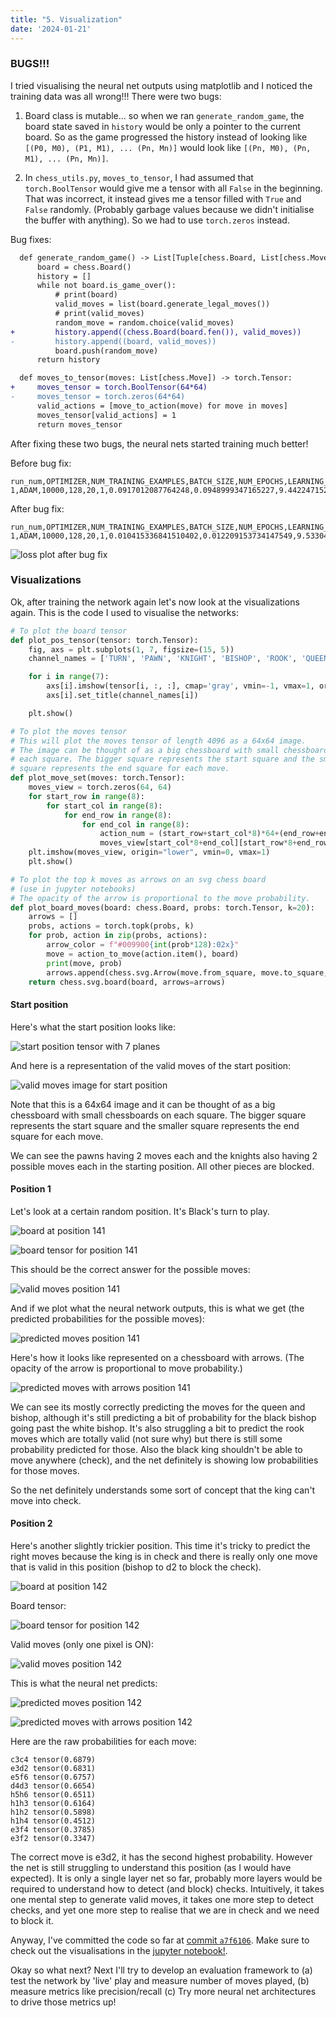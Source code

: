 ```yaml
---
title: "5. Visualization"
date: '2024-01-21'
---
```


### BUGS!!!

I tried visualising the neural net outputs using matplotlib and I noticed the
training data was all wrong!!! There were two bugs:

1. Board class is mutable... so when we ran `generate_random_game`, the board
   state saved in `history` would be only a pointer to the current board. So
   as the game progressed the history instead of looking like
   `[(P0, M0), (P1, M1), ... (Pn, Mn)]` would look like 
   `[(Pn, M0), (Pn, M1), ... (Pn, Mn)]`.

2. In `chess_utils.py`, `moves_to_tensor`, I had assumed that `torch.BoolTensor`
   would give me a tensor with all `False` in the beginning. That was incorrect,
   it instead gives me a tensor filled with `True` and `False` randomly.
   (Probably garbage values because we didn't initialise the buffer with
   anything). So we had to use `torch.zeros` instead.

Bug fixes:

```diff
  def generate_random_game() -> List[Tuple[chess.Board, List[chess.Move]]]:
      board = chess.Board()
      history = []
      while not board.is_game_over():
          # print(board)
          valid_moves = list(board.generate_legal_moves())
          # print(valid_moves)
          random_move = random.choice(valid_moves)
+         history.append((chess.Board(board.fen()), valid_moves))
-         history.append((board, valid_moves))
          board.push(random_move)
      return history
```

```diff
  def moves_to_tensor(moves: List[chess.Move]) -> torch.Tensor:
+     moves_tensor = torch.BoolTensor(64*64)
-     moves_tensor = torch.zeros(64*64)
      valid_actions = [move_to_action(move) for move in moves]
      moves_tensor[valid_actions] = 1
      return moves_tensor
```

After fixing these two bugs, the neural nets started training much better!

Before bug fix:

```
run_num,OPTIMIZER,NUM_TRAINING_EXAMPLES,BATCH_SIZE,NUM_EPOCHS,LEARNING_RATE,final_train_loss,final_test_loss,running_time
1,ADAM,10000,128,20,1,0.0917012087764248,0.0948999347165227,9.442247152328491
```

After bug fix:

```
run_num,OPTIMIZER,NUM_TRAINING_EXAMPLES,BATCH_SIZE,NUM_EPOCHS,LEARNING_RATE,final_train_loss,final_test_loss,running_time
1,ADAM,10000,128,20,1,0.010415336841510402,0.012209153734147549,9.533048629760742
```

![loss plot after bug fix](/notes/loss_after_data_fix.png)


### Visualizations

Ok, after training the network again let's now look at the visualizations again.
This is the code I used to visualise the networks:

```py
# To plot the board tensor
def plot_pos_tensor(tensor: torch.Tensor):
    fig, axs = plt.subplots(1, 7, figsize=(15, 5))
    channel_names = ['TURN', 'PAWN', 'KNIGHT', 'BISHOP', 'ROOK', 'QUEEN', 'KING']

    for i in range(7):
        axs[i].imshow(tensor[i, :, :], cmap='gray', vmin=-1, vmax=1, origin="lower")
        axs[i].set_title(channel_names[i])

    plt.show()

# To plot the moves tensor
# This will plot the moves tensor of length 4096 as a 64x64 image.
# The image can be thought of as a big chessboard with small chessboards on
# each square. The bigger square represents the start square and the smaller
# square represents the end square for each move.
def plot_move_set(moves: torch.Tensor):
    moves_view = torch.zeros(64, 64)
    for start_row in range(8):
        for start_col in range(8):
            for end_row in range(8):
                for end_col in range(8):
                    action_num = (start_row+start_col*8)*64+(end_row+end_col*8)
                    moves_view[start_col*8+end_col][start_row*8+end_row] = moves[action_num]
    plt.imshow(moves_view, origin="lower", vmin=0, vmax=1)
    plt.show()

# To plot the top k moves as arrows on an svg chess board
# (use in jupyter notebooks)
# The opacity of the arrow is proportional to the move probability.
def plot_board_moves(board: chess.Board, probs: torch.Tensor, k=20):
    arrows = []
    probs, actions = torch.topk(probs, k)
    for prob, action in zip(probs, actions):
        arrow_color = f"#009900{int(prob*128):02x}"
        move = action_to_move(action.item(), board)
        print(move, prob)
        arrows.append(chess.svg.Arrow(move.from_square, move.to_square, color=arrow_color))
    return chess.svg.board(board, arrows=arrows)
```

#### Start position

Here's what the start position looks like:

![start position tensor with 7 planes](/notes/start-position.png)

And here is a representation of the valid moves of the start position:

![valid moves image for start position](/notes/start-moves.png)

Note that this is a 64x64 image and it can be thought of as a big chessboard
with small chessboards on each square. The bigger square represents the start
square and the smaller square represents the end square for each move.

We can see the pawns having 2 moves each and the knights also having 2 possible
moves each in the starting position. All other pieces are blocked.

#### Position 1

Let's look at a certain random position. It's Black's turn to play.

![board at position 141](/notes/board-position-141.svg)

![board tensor for position 141](/notes/random-position-141.png)

This should be the correct answer for the possible moves:

![valid moves position 141](/notes/moves-position-141.png)

And if we plot what the neural network outputs, this is what we get (the
predicted probabilities for the possible moves):

![predicted moves position 141](/notes/moves-predicted-141.png)

Here's how it looks like represented on a chessboard with arrows. (The opacity
of the arrow is proportional to move probability.)

![predicted moves with arrows position 141](/notes/board-moves-predicted-141.svg)

We can see its mostly correctly predicting the moves for the queen and bishop,
although it's still predicting a bit of probability for the black bishop going past
the white bishop. It's also struggling a bit to predict the rook moves which are totally
valid (not sure why) but there is still some probability predicted for those.
Also the black king shouldn't be able to move anywhere (check), and the net
definitely is showing low probabilities for those moves.

So the net definitely understands some sort of concept that the king can't move
into check.

#### Position 2

Here's another slightly trickier position. This time it's tricky to predict
the right moves because the king is in check and there is really only one
move that is valid in this position (bishop to d2 to block the check).

![board at position 142](/notes/board-position-142.svg)

Board tensor:

![board tensor for position 142](/notes/random-position-142.png)

Valid moves (only one pixel is ON):

![valid moves position 142](/notes/moves-position-142.png)

This is what the neural net predicts:

![predicted moves position 142](/notes/moves-predicted-142.png)

![predicted moves with arrows position 142](/notes/board-moves-predicted-142.svg)

Here are the raw probabilities for each move:

```
c3c4 tensor(0.6879)
e3d2 tensor(0.6831)
e5f6 tensor(0.6757)
d4d3 tensor(0.6654)
h5h6 tensor(0.6511)
h1h3 tensor(0.6164)
h1h2 tensor(0.5898)
h1h4 tensor(0.4512)
e3f4 tensor(0.3785)
e3f2 tensor(0.3347)
```

The correct move is e3d2, it has the second highest probability. However the
net is still struggling to understand this position (as I would have expected).
It is only a single layer net so far, probably more layers would be required
to understand how to detect (and block) checks. Intuitively, it takes one mental
step to generate valid moves, it takes one more step to detect checks, and yet
one more step to realise that we are in check and we need to block it.

Anyway, I've committed the code so far at [commit `a7f6106`](https://github.com/krkartikay/chess-sl/tree/a7f6106b7257a0ccb28a48624b76e0413b9b0b24). Make sure to check out
the visualisations in the [jupyter notebook!](https://github.com/krkartikay/chess-sl/blob/a7f6106b7257a0ccb28a48624b76e0413b9b0b24/visualizations.ipynb).



Okay so what next? Next I'll try to develop an evaluation framework to
(a) test the network by 'live' play and measure number of moves played,
(b) measure metrics like precision/recall
(c) Try more neural net architectures to drive those metrics up!